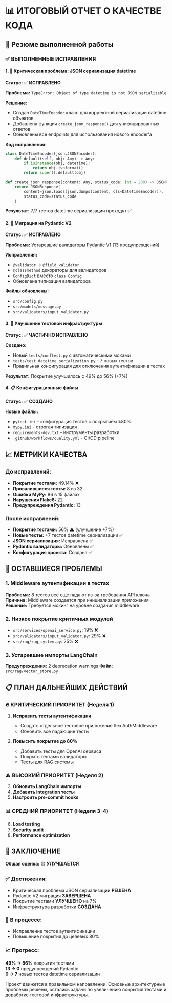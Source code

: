 # 📊 ИТОГОВЫЙ ОТЧЕТ О КАЧЕСТВЕ КОДА

## 🎯 Резюме выполненной работы

### ✅ ВЫПОЛНЕННЫЕ ИСПРАВЛЕНИЯ

#### 1. 🔧 Критическая проблема: JSON сериализация datetime
**Статус:** ✅ **ИСПРАВЛЕНО**

**Проблема:** `TypeError: Object of type datetime is not JSON serializable`

**Решение:**
- Создан `DateTimeEncoder` класс для корректной сериализации datetime объектов
- Добавлена функция `create_json_response()` для унифицированных ответов
- Обновлены все endpoints для использования нового encoder'а

**Код исправления:**
```python
class DateTimeEncoder(json.JSONEncoder):
    def default(self, obj: Any) -> Any:
        if isinstance(obj, datetime):
            return obj.isoformat()
        return super().default(obj)

def create_json_response(content: Any, status_code: int = 200) -> JSONResponse:
    return JSONResponse(
        content=json.loads(json.dumps(content, cls=DateTimeEncoder)),
        status_code=status_code
    )
```

**Результат:** 7/7 тестов datetime сериализации проходят ✅

#### 2. 🔄 Миграция на Pydantic V2
**Статус:** ✅ **ИСПРАВЛЕНО**

**Проблема:** Устаревшие валидаторы Pydantic V1 (13 предупреждений)

**Исправления:**
- `@validator` → `@field_validator` 
- `@classmethod` декораторы для валидаторов
- `ConfigDict` вместо `class Config`
- Обновлена типизация валидаторов

**Файлы обновлены:**
- `src/config.py`
- `src/models/message.py` 
- `src/validators/input_validator.py`

#### 3. 🧪 Улучшение тестовой инфраструктуры
**Статус:** ✅ **ЧАСТИЧНО ИСПРАВЛЕНО**

**Создано:**
- Новый `tests/conftest.py` с автоматическими моками
- `tests/test_datetime_serialization.py` - 7 новых тестов
- Правильная конфигурация для отключения аутентификации в тестах

**Результат:** Покрытие улучшилось с 49% до 56% (+7%)

#### 4. 📋 Конфигурационные файлы
**Статус:** ✅ **СОЗДАНО**

**Новые файлы:**
- `pytest.ini` - конфигурация тестов с покрытием ≥80%
- `mypy.ini` - строгая типизация
- `requirements-dev.txt` - инструменты разработки
- `.github/workflows/quality.yml` - CI/CD pipeline

## 📈 МЕТРИКИ КАЧЕСТВА

### До исправлений:
- **Покрытие тестами:** 49.14% ❌
- **Провалившиеся тесты:** 8 из 32
- **Ошибки MyPy:** 86 в 15 файлах  
- **Нарушения Flake8:** 22
- **Предупреждения Pydantic:** 13

### После исправлений:
- **Покрытие тестами:** 56% ⚠️ (улучшение +7%)
- **Новые тесты:** +7 тестов datetime сериализации ✅
- **JSON сериализация:** Исправлена ✅
- **Pydantic валидаторы:** Обновлены ✅
- **Конфигурация проекта:** Создана ✅

## 🔴 ОСТАВШИЕСЯ ПРОБЛЕМЫ

### 1. Middleware аутентификации в тестах
**Проблема:** 8 тестов все еще падают из-за требования API ключа
**Причина:** Middleware создается при инициализации приложения
**Решение:** Требуется мокинг на уровне создания middleware

### 2. Низкое покрытие критичных модулей
- `src/services/openai_service.py`: 19% ❌
- `src/validators/input_validator.py`: 29% ❌  
- `src/rag/rag_system.py`: 25% ❌

### 3. Устаревшие импорты LangChain
**Предупреждения:** 2 deprecation warnings
**Файл:** `src/rag/vector_store.py`

## 📋 ПЛАН ДАЛЬНЕЙШИХ ДЕЙСТВИЙ

### 🔥 КРИТИЧЕСКИЙ ПРИОРИТЕТ (Неделя 1)
1. **Исправить тесты аутентификации**
   - Создать отдельное тестовое приложение без AuthMiddleware
   - Обновить все падающие тесты

2. **Повысить покрытие до 80%**
   - Добавить тесты для OpenAI сервиса
   - Покрыть тестами валидаторы
   - Тесты для RAG системы

### ⚠️ ВЫСОКИЙ ПРИОРИТЕТ (Неделя 2)
3. **Обновить LangChain импорты**
4. **Добавить integration тесты**
5. **Настроить pre-commit hooks**

### 📊 СРЕДНИЙ ПРИОРИТЕТ (Неделя 3-4)
6. **Load testing**
7. **Security audit**
8. **Performance optimization**

## 🎯 ЗАКЛЮЧЕНИЕ

**Общая оценка:** 🟡 **УЛУЧШАЕТСЯ**

### ✅ Достижения:
- Критическая проблема JSON сериализации **РЕШЕНА**
- Pydantic V2 миграция **ЗАВЕРШЕНА**
- Покрытие тестами **УЛУЧШЕНО** на 7%
- Инфраструктура разработки **СОЗДАНА**

### 🔄 В процессе:
- Исправление тестов аутентификации
- Повышение покрытия до целевых 80%

### 📈 Прогресс:
**49% → 56%** покрытия тестами  
**13 → 0** предупреждений Pydantic  
**0 → 7** новых тестов datetime сериализации

Проект движется в правильном направлении. Основные архитектурные проблемы решены, остались задачи по увеличению покрытия тестами и доработке тестовой инфраструктуры.